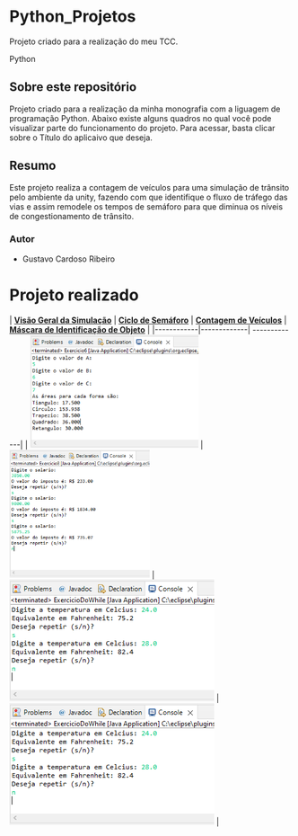# Python_Projetos
Projeto criado para a realização do meu TCC.

Python
## Sobre este repositório
Projeto criado para a realização da minha monografia com a liguagem de programação Python. Abaixo existe alguns quadros no qual você pode visualizar parte do funcionamento do projeto. Para acessar, basta clicar sobre o Título do aplicaivo que deseja.

## Resumo
Este projeto realiza a contagem de veículos para uma simulação de trânsito pelo ambiente da unity, fazendo com que identifique o fluxo de tráfego das vias e assim remodele os tempos de semáforo para que diminua os níveis de congestionamento de trânsito.

### Autor

* Gustavo Cardoso Ribeiro
 
# Projeto realizado

 | [**Visão Geral da Simulação**](https://github.com/gutto19/Estudos-Java/tree/main/imagens/)      | [**Ciclo de Semáforo**](https://github.com/gutto19/Estudos-Java/tree/main/imagens)     | [**Contagem de Veículos**](https://github.com/gutto19/Estudos-Java/tree/main/imagens)      | [**Máscara de Identificação de Objeto**](https://github.com/gutto19/Estudos-Java/tree/main/imagens)     |
|------------|-------------| -------------|
|  <img src="https://github.com/gutto19/Estudos-Java/blob/main/imagens/AreasDeFormas.png" width="300"> |  <img src="https://github.com/gutto19/Estudos-Java/blob/main/imagens/Imposto.png" width="250"> |    <img src="https://github.com/gutto19/Estudos-Java/blob/main/imagens/TemperaturaCemF.png" widht="250"> |     <img src="https://github.com/gutto19/Estudos-Java/blob/main/imagens/TemperaturaCemF.png" widht="250">  |
